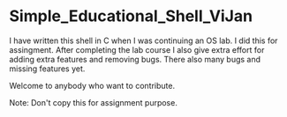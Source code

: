 # Simple_Educational_Shell_ViJan
I have written this shell in C when I was continuing an OS lab. I did this for assingment. After completing the lab course I also
give extra effort for adding extra features and removing bugs. There also many bugs and missing features yet.

Welcome to anybody who want to contribute.

Note: Don't copy this for assignment purpose.
